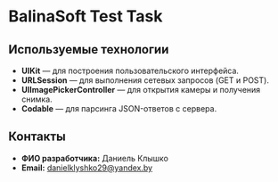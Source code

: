 # BalinaSoft Test Task

## Используемые технологии

- **UIKit** — для построения пользовательского интерфейса.
- **URLSession** — для выполнения сетевых запросов (GET и POST).
- **UIImagePickerController** — для открытия камеры и получения снимка.
- **Codable** — для парсинга JSON-ответов с сервера.

## Контакты

- **ФИО разработчика:** Даниель Клышко
- **Email:** [danielklyshko29@yandex.by](mailto:danielklyshko29@yandex.by)
